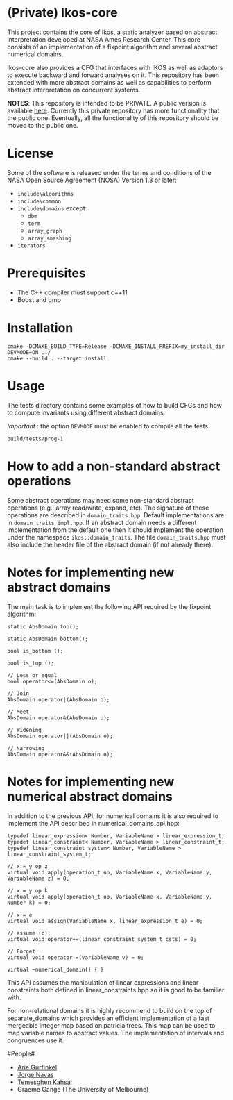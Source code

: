 # (Private) Ikos-core #

This project contains the core of Ikos, a static analyzer based on
abstract interpretation developed at NASA Ames Research Center. This
core consists of an implementation of a fixpoint algorithm and several
abstract numerical domains.

Ikos-core also provides a CFG that interfaces with IKOS as well as
adaptors to execute backward and forward analyses on it. This
repository has been extended with more abstract domains as well as
capabilities to perform abstract interpretation on concurrent systems.

**NOTES**: This repository is intended to be PRIVATE. A public version
  is available [here](https://github.com/seahorn/ikos-core). Currently
  this private repository has more functionality that the public
  one. Eventually, all the functionality of this repository should be
  moved to the public one.


# License #

Some of the software is released under the terms and conditions of the
NASA Open Source Agreement (NOSA) Version 1.3 or later:

- `include\algorithms`
- `include\common`
- `include\domains` except:
    - `dbm`
    - `term`
    - `array_graph`
	- `array_smashing` 
- `iterators`

# Prerequisites #

- The C++ compiler must support c++11
- Boost and gmp 

# Installation #

    cmake -DCMAKE_BUILD_TYPE=Release -DCMAKE_INSTALL_PREFIX=my_install_dir DEVMODE=ON ../
	cmake --build . --target install 

# Usage #

The tests directory contains some examples of how to build CFGs and
how to compute invariants using different abstract domains.

*Important* : the option `DEVMODE` must be enabled to compile all the
 tests.

`
build/tests/prog-1
`

# How to add a non-standard abstract operations #

Some abstract operations may need some non-standard abstract operations (e.g., array read/write, expand, etc). The signature of these operations are described in `domain_traits.hpp`. Default implementations are in `domain_traits_impl.hpp`. If an abstract domain needs a different implementation from the default one then it should implement the operation under the namespace `ikos::domain_traits`. The file `domain_traits.hpp`  must also include the header file of the abstract domain (if not already there).

# Notes for implementing new abstract domains #

The main task is to implement the following API required by the
fixpoint algorithm:
  
    static AbsDomain top();
    
    static AbsDomain bottom();
    
    bool is_bottom ();

    bool is_top ();

    // Less or equal
    bool operator<=(AbsDomain o);

    // Join
    AbsDomain operator|(AbsDomain o);

    // Meet
    AbsDomain operator&(AbsDomain o);

    // Widening
    AbsDomain operator||(AbsDomain o);

    // Narrowing 
    AbsDomain operator&&(AbsDomain o);
    
# Notes for implementing new numerical abstract domains #

In addition to the previous API, for numerical domains it is also required to implement the API described in
numerical_domains_api.hpp:

    typedef linear_expression< Number, VariableName > linear_expression_t;
    typedef linear_constraint< Number, VariableName > linear_constraint_t;
    typedef linear_constraint_system< Number, VariableName > linear_constraint_system_t;
  
    // x = y op z
    virtual void apply(operation_t op, VariableName x, VariableName y, VariableName z) = 0; 

    // x = y op k
    virtual void apply(operation_t op, VariableName x, VariableName y, Number k) = 0; 

    // x = e
    virtual void assign(VariableName x, linear_expression_t e) = 0; 

    // assume (c);
    virtual void operator+=(linear_constraint_system_t csts) = 0;

    // Forget
    virtual void operator-=(VariableName v) = 0;

    virtual ~numerical_domain() { }
      
This API assumes the manipulation of linear expressions and linear
constraints both defined in linear_constraints.hpp so it is good to be
familiar with.

For non-relational domains it is highly recommend to build on the top
of separate_domains which provides an efficient implementation of a
fast mergeable integer map based on patricia trees. This map can be
used to map variable names to abstract values. The implementation of
intervals and congruences use it.

#People#

* [Arie Gurfinkel](arieg.bitbucket.org)
* [Jorge Navas](http://ti.arc.nasa.gov/profile/jorge/)
* [Temesghen Kahsai](http://www.lememta.info/)
* Graeme Gange (The University of Melbourne)